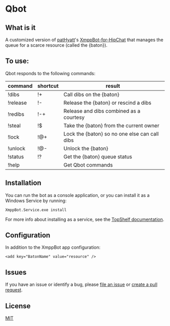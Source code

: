 # Qbot

## What is it

A customized version of [patHyatt](https://github.com/patHyatt/)'s [XmppBot-for-HipChat](https://github.com/patHyatt/XmppBot-for-HipChat) that manages the queue for a scarce resource (called the {baton}).

## To use:

Qbot responds to the following commands:

|command  |shortcut|result|
|---------|--------|------|
|!dibs    | !+     | Call dibs on the {baton}|
|!release | !-     | Release the {baton} or rescind a dibs |
|!redibs  | !-+    | Release and dibs combined as a courtesy |
|!steal   | !$     | Take the {baton} from the current owner |
|!lock    | !@+    | Lock the {baton} so no one else can call dibs |
|!unlock  | !@-    | Unlock the {baton} |
|!status  | !?     | Get the {baton} queue status |
|!help    |        | Get Qbot commands |

## Installation

You can run the bot as a console application, or you can install it as a Windows Service by running: 

	XmppBot.Service.exe install

For more info about installing as a service, see the [TopShelf documentation](http://docs.topshelf-project.com/en/latest/overview/commandline.html).

## Configuration

In addition to the XmppBot app configuration:

    <add key="BatonName" value="resource" />

## Issues 
If you have an issue or identify a bug, please [file an issue](https://github.com/macterra/Qbot/issues/new) or [create a pull request](https://github.com/macterra/Qbot/compare).

## License
[MIT](https://github.com/macterra/Qbot/blob/master/LICENSE.md)
